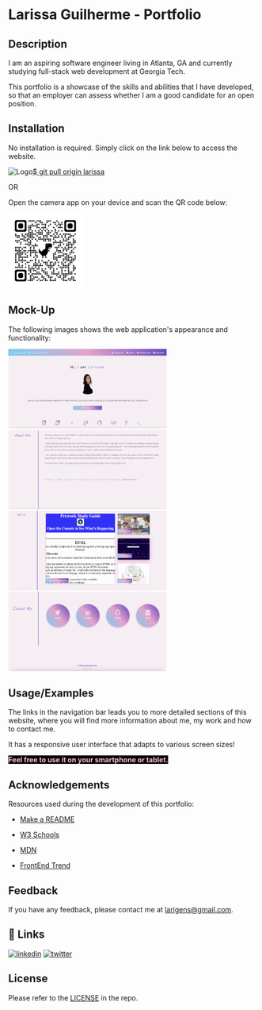 # Larissa Guilherme - Portfolio

## Description
 I am an aspiring software engineer living in Atlanta, GA and currently studying full-stack web development at Georgia Tech.

This portfolio is a showcase of the skills and abilities that I have developed, so that an employer can assess whether I am a good candidate for an open position.

## Installation

No installation is required. Simply click on the link below to access the website.

![Logo](./assets/favicon/favicon.ico)[$ git pull origin larissa](https://larigens.github.io/)

OR

Open the camera app on your device and scan the QR code below:

<img src='./assets/images/qrcode.png' alt="qr code" width="150px" height="150px">

## Mock-Up

The following images shows the web application's appearance and functionality:


<img src='./assets/images/screenshot1.png' alt="app screenshot" width="320px" height="160px">
<img src='./assets/images/screenshot2.png' alt="app screenshot" width="320px" height="160px">
<img src='./assets/images/screenshot3.png' alt="app screenshot" width="320px" height="160px">
<img src='./assets/images/screenshot4.png' alt="app screenshot" width="320px" height="160px">

## Usage/Examples

The links in the navigation bar leads you to more detailed sections of this website, where you will find more information about me, my work and how to contact me.


It has a responsive user interface that adapts to various screen sizes!

<mark style="color:pink; background-color:black">**Feel free to use it on your smartphone or tablet.**</mark>

## Acknowledgements

Resources used during the development of this portfolio:

- [Make a README](https://www.makeareadme.com)

- [W3 Schools](https://www.w3schools.com)

- [MDN](https://developer.mozilla.org/en-US/)

- [FrontEnd Trend](https://linktr.ee/frontend_trend)

## Feedback

If you have any feedback, please contact me at larigens@gmail.com.

## 🔗 Links

[![linkedin](https://img.shields.io/badge/linkedin-0A66C2?style=for-the-badge&logo=linkedin&logoColor=white)](https://www.linkedin.com/in/lari-gui/)
[![twitter](https://img.shields.io/badge/twitter-1DA1F2?style=for-the-badge&logo=twitter&logoColor=white)](https://twitter.com/coffeebr_eak)

## License

Please refer to the [LICENSE](https://choosealicense.com/licenses/mit/) in the repo.
